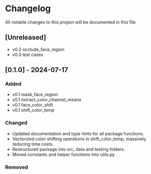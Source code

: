 # Changelog

All notable changes to this project will be documented in this file.

## [Unreleased]
- v0.2 occlude_face_region
- v0.3 test cases

## [0.1.0] - 2024-07-17

### Added

- v0.1 mask_face_region
- v0.1 extract_color_channel_means
- v0.1 face_color_shift
- v0.1 shift_color_temp

### Changed

- Updated documentation and type hints for all package functions.
- Vectorized color shifting operations in shift_color_temp, massively reducing time costs.
- Restructured package into src, data and testing folders.
- Moved constants and helper functions into utils.py

### Removed
